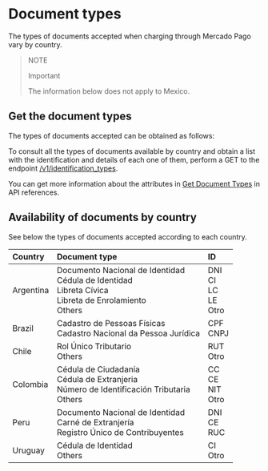 # Document types

The types of documents accepted when charging through Mercado Pago vary by country.

> NOTE
>
> Important
>
> The information below does not apply to Mexico.

## Get the document types

The types of documents accepted can be obtained as follows:

To consult all the types of documents available by country and obtain a list with the identification and details of each one of them, perform a GET to the endpoint [/v1/identification_types](https://www.mercadopago[FAKER][URL][DOMAIN]/developers/en/identification_types/_identification_types/get).

You can get more information about the attributes in [Get Document Types](https://www.mercadopago[FAKER][URL][DOMAIN]/developers/en/reference/identification_types/_identification_types/get) in API references.
 
## Availability of documents by country

See below the types of documents accepted according to each country.

| Country | Document type | ID |
| :--- | :--- | :--- |
| Argentina | Documento Nacional de Identidad <br/> Cédula de Identidad <br/>	Libreta Cívica <br>	Libreta de Enrolamiento <br/> Others | DNI <br/> CI <br/> LC <br/> LE <br/> Otro  |
| Brazil | Cadastro de Pessoas Físicas <br/> Cadastro Nacional da Pessoa Jurídica|CPF <br/> CNPJ |
| Chile | Rol Único Tributario <br/> Others | RUT <br/> Otro |
| Colombia | Cédula de Ciudadanía <br/> Cédula de Extranjeria <br/> Número de Identificación Tributaria	<br/> Others | CC <br/> CE <br/> NIT <br/> Otro|
| Peru | Documento Nacional de Identidad  <br/>	Carné de Extranjería  <br/>	Registro Único de Contribuyentes | DNI <br/> CE  <br/> RUC |
| Uruguay | Cédula de Identidad <br/> Others | CI <br/> Otro |